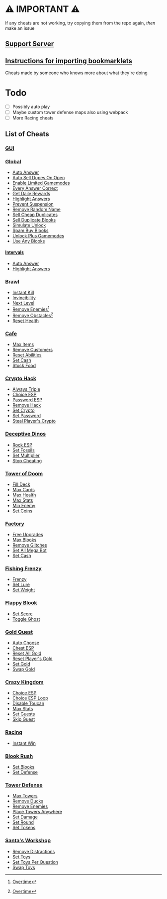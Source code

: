 # ⚠️ IMPORTANT ⚠️
If any cheats are not working, try copying them from the repo again, _then_ make an issue
## [Support Server](https://discord.gg/QerPBatcca)
## [Instructions for importing bookmarklets](tutorial/readme.md)

Cheats made by someone who knows more about what they're doing

# Todo

- [ ] Possibly auto play
- [ ] Maybe custom tower defense maps also using webpack
- [ ] More Racing cheats

[^1]: [Overtime](https://github.com/overtimepog)
## List of Cheats

### [GUI](obfuscated/gui.js)<br>
### [Global](obfuscated/global/)
 * [Auto Answer](obfuscated/global/autoAnswer.js)<br>
 * [Auto Sell Dupes On Open](obfuscated/global/autoSellDupesOnOpen.js)<br>
 * [Enable Limited Gamemodes](obfuscated/global/enableLimitedGamemodes.js)<br>
 * [Every Answer Correct](obfuscated/global/everyAnswerCorrect.js)<br>
 * [Get Daily Rewards](obfuscated/global/getDailyRewards.js)<br>
 * [Highlight Answers](obfuscated/global/highlightAnswers.js)<br>
 * [Prevent Suspension](obfuscated/global/preventSuspension.js)<br>
 * [Remove Random Name](obfuscated/global/removeRandomName.js)<br>
 * [Sell Cheap Duplicates](obfuscated/global/sellCheapDuplicates.js)<br>
 * [Sell Duplicate Blooks](obfuscated/global/sellDuplicateBlooks.js)<br>
 * [Simulate Unlock](obfuscated/global/simulateUnlock.js)<br>
 * [Spam Buy Blooks](obfuscated/global/spamBuyBlooks.js)<br>
 * [Unlock Plus Gamemodes](obfuscated/global/unlockPlusGamemodes.js)<br>
 * [Use Any Blooks](obfuscated/global/useAnyBlook.js)<br>

#### **[Intervals](obfuscated/global/intervals/)**<br>
 * [Auto Answer](obfuscated/global/intervals/autoAnswer.js)<br>
 * [Highlight Answers](obfuscated/global/intervals/highlightAnswers.js)<br>
### [Brawl](obfuscated/brawl/)
 * [Instant Kill](obfuscated/brawl/instantKill.js)<br>
 * [Invincibility](obfuscated/brawl/invincibility.js)<br>
 * [Next Level](obfuscated/brawl/nextLevel.js)<br>
 * [Remove Enemies](obfuscated/brawl/removeEnemies.js)[^1]<br>
 * [Remove Obstacles](obfuscated/brawl/removeObstacles.js)[^1]<br>
 * [Reset Health](obfuscated/brawl/resetHealth.js)<br>
### [Cafe](obfuscated/cafe/)
 * [Max Items](obfuscated/cafe/maxItems.js)<br>
 * [Remove Customers](obfuscated/cafe/removeCustomers.js)<br>
 * [Reset Abilities](obfuscated/cafe/resetAbilities.js)<br>
 * [Set Cash](obfuscated/cafe/setCash.js)<br>
 * [Stock Food](obfuscated/cafe/stockFood.js)<br>
### [Crypto Hack](obfuscated/crypto/)
 * [Always Triple](obfuscated/crypto/alwaysTriple.js)<br>
 * [Choice ESP](obfuscated/crypto/choiceESP.js)<br>
 * [Password ESP](obfuscated/crypto/passwordESP.js)<br>
 * [Remove Hack](obfuscated/crypto/removeHack.js)<br>
 * [Set Crypto](obfuscated/crypto/setCrypto.js)<br>
 * [Set Password](obfuscated/crypto/setPassword.js)<br>
 * [Steal Player's Crypto](obfuscated/crypto/stealPlayersCrypto.js)<br>
### [Deceptive Dinos](obfuscated/dinos/)
 * [Rock ESP](obfuscated/dinos/rockESP.js)<br>
 * [Set Fossils](obfuscated/dinos/setFossils.js)<br>
 * [Set Multiplier](obfuscated/dinos/setMultiplier.js)<br>
 * [Stop Cheating](obfuscated/dinos/stopCheating.js)<br>
### [Tower of Doom](obfuscated/doom/)
 * [Fill Deck](obfuscated/doom/fillDeck.js)<br>
 * [Max Cards](obfuscated/doom/maxCards.js)<br>
 * [Max Health](obfuscated/doom/maxHealth.js)<br>
 * [Max Stats](obfuscated/doom/maxStats.js)<br>
 * [Min Enemy](obfuscated/doom/minEnemy.js)<br>
 * [Set Coins](obfuscated/doom/setCoins.js)<br>
### [Factory](obfuscated/factory/)
 * [Free Upgrades](obfuscated/factory/freeUpgrades.js)<br>
 * [Max Blooks](obfuscated/factory/maxBlooks.js)<br>
 * [Remove Glitches](obfuscated/factory/removeGlitches.js)<br>
 * [Set All Mega Bot](obfuscated/factory/setAllMegaBot.js)<br>
 * [Set Cash](obfuscated/factory/setCash.js)<br>
### [Fishing Frenzy](obfuscated/fishing/)
 * [Frenzy](obfuscated/fishing/frenzy.js)<br>
 * [Set Lure](obfuscated/fishing/setLure.js)<br>
 * [Set Weight](obfuscated/fishing/setWeight.js)<br>
### [Flappy Blook](obfuscated/flappy/)
 * [Set Score](obfuscated/flappy/setScore.js)<br>
 * [Toggle Ghost](obfuscated/flappy/toggleGhost.js)<br>
### [Gold Quest](obfuscated/gold/)
 * [Auto Choose](obfuscated/gold/autoChoose.js)<br>
 * [Chest ESP](obfuscated/gold/chestESP.js)<br>
 * [Reset All Gold](obfuscated/gold/resetAllGold.js)<br>
 * [Reset Player's Gold](obfuscated/gold/resetPlayersGold.js)<br>
 * [Set Gold](obfuscated/gold/setGold.js)<br>
 * [Swap Gold](obfuscated/gold/swapGold.js)<br>
### [Crazy Kingdom](obfuscated/kingdom/)
 * [Choice ESP](obfuscated/kingdom/choiceESP.js)<br>
 * [Choice ESP Loop](obfuscated/kingdom/choiceESPLoop.js)<br>
 * [Disable Toucan](obfuscated/kingdom/disableToucan.js)<br>
 * [Max Stats](obfuscated/kingdom/maxStats.js)<br>
 * [Set Guests](obfuscated/kingdom/setGuests.js)<br>
 * [Skip Guest](obfuscated/kingdom/skipGuest.js)<br>
### [Racing](obfuscated/racing/)
 * [Instant Win](obfuscated/racing/instantWin.js)<br>
### [Blook Rush](obfuscated/rush/)
 * [Set Blooks](obfuscated/rush/setBlooks.js)<br>
 * [Set Defense](obfuscated/rush/setDefense.js)<br>
### [Tower Defense](obfuscated/tower-defense/)
 * [Max Towers](obfuscated/tower-defense/maxTowers.js)<br>
 * [Remove Ducks](obfuscated/tower-defense/removeDucks.js)<br>
 * [Remove Enemies](obfuscated/tower-defense/removeEnemies.js)<br>
 * [Place Towers Anywhere](obfuscated/tower-defense/removeObsticles.js)<br>
 * [Set Damage](obfuscated/tower-defense/setDmg.js)<br>
 * [Set Round](obfuscated/tower-defense/setRound.js)<br>
 * [Set Tokens](obfuscated/tower-defense/setTokens.js)<br>
### [Santa's Workshop](obfuscated/workshop/)
 * [Remove Distractions](obfuscated/workshop/removeDistractions.js)<br>
 * [Set Toys](obfuscated/workshop/setToys.js)<br>
 * [Set Toys Per Question](obfuscated/workshop/setToysPerQ.js)<br>
 * [Swap Toys](obfuscated/workshop/swapToys.js)<br>